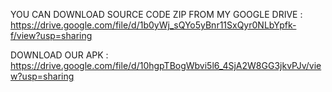 
YOU CAN DOWNLOAD SOURCE CODE ZIP FROM MY GOOGLE DRIVE : https://drive.google.com/file/d/1b0yWj_sQYo5yBnr11SxQyr0NLbYpfk-f/view?usp=sharing

DOWNLOAD OUR APK : https://drive.google.com/file/d/10hgpTBogWbvi5l6_4SjA2W8GG3jkvPJv/view?usp=sharing
                                              



